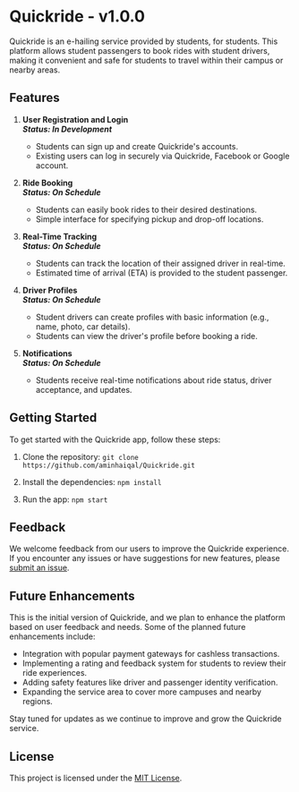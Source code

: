 # Quickride - v1.0.0

Quickride is an e-hailing service provided by students, for students. This platform allows student passengers to book rides with student drivers, making it convenient and safe for students to travel within their campus or nearby areas.


## Features

1. **User Registration and Login** <br>
   ***Status: In Development***
   - Students can sign up and create Quickride's accounts.
   - Existing users can log in securely via Quickride, Facebook or Google account.

2. **Ride Booking** <br>
   ***Status: On Schedule***
   - Students can easily book rides to their desired destinations.
   - Simple interface for specifying pickup and drop-off locations.

3. **Real-Time Tracking** <br>
   ***Status: On Schedule***
   - Students can track the location of their assigned driver in real-time.
   - Estimated time of arrival (ETA) is provided to the student passenger.

4. **Driver Profiles** <br>
   ***Status: On Schedule***
   - Student drivers can create profiles with basic information (e.g., name, photo, car details).
   - Students can view the driver's profile before booking a ride.

5. **Notifications** <br>
   ***Status: On Schedule***
   - Students receive real-time notifications about ride status, driver acceptance, and updates.


## Getting Started

To get started with the Quickride app, follow these steps:

1. Clone the repository:
    ``git clone https://github.com/aminhaiqal/Quickride.git``

2. Install the dependencies:
    ``npm install``

3. Run the app:
    ``npm start``


## Feedback

We welcome feedback from our users to improve the Quickride experience. If you encounter any issues or have suggestions for new features, please [submit an issue](https://github.com/aminhaiqal/Quickride/issues).


## Future Enhancements

This is the initial version of Quickride, and we plan to enhance the platform based on user feedback and needs. Some of the planned future enhancements include:

- Integration with popular payment gateways for cashless transactions.
- Implementing a rating and feedback system for students to review their ride experiences.
- Adding safety features like driver and passenger identity verification.
- Expanding the service area to cover more campuses and nearby regions.

Stay tuned for updates as we continue to improve and grow the Quickride service.


## License

This project is licensed under the [MIT License](LICENSE).
